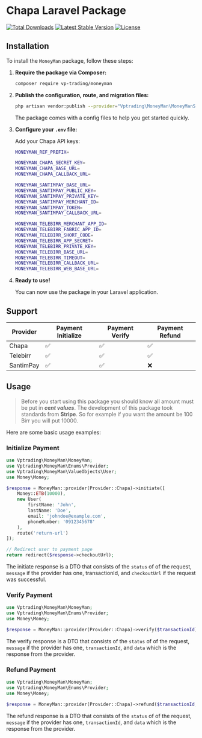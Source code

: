 # Chapa Laravel Package

[![Total Downloads](https://poser.pugx.org/vp-trading/moneyman/d/total.svg)](https://packagist.org/packages/vp-trading/moneyman)
[![Latest Stable Version](https://poser.pugx.org/vp-trading/moneyman/v/stable.svg)](https://packagist.org/packages/vp-trading/moneyman)
[![License](https://poser.pugx.org/vp-trading/moneyman/license.svg)](https://packagist.org/packages/vp-trading/moneyman)

## Installation

To install the `MoneyMan` package, follow these steps:

1. **Require the package via Composer:**

    ```bash
    composer require vp-trading/moneyman
    ```

2. **Publish the configuration, route, and migration files:**

    ```bash
    php artisan vendor:publish --provider="Vptrading\MoneyMan\MoneyManServiceProvider"
    ```

    The package comes with a config files to help you get started quickly.

3. **Configure your `.env` file:**

    Add your Chapa API keys:

    ```bash
    MONEYMAN_REF_PREFIX=

    MONEYMAN_CHAPA_SECRET_KEY=
    MONEYMAN_CHAPA_BASE_URL=
    MONEYMAN_CHAPA_CALLBACK_URL=

    MONEYMAN_SANTIMPAY_BASE_URL=
    MONEYMAN_SANTIMPAY_PUBLIC_KEY=
    MONEYMAN_SANTIMPAY_PRIVATE_KEY=
    MONEYMAN_SANTIMPAY_MERCHANT_ID=
    MONEYMAN_SANTIMPAY_TOKEN=
    MONEYMAN_SANTIMPAY_CALLBACK_URL=

    MONEYMAN_TELEBIRR_MERCHANT_APP_ID=
    MONEYMAN_TELEBIRR_FABRIC_APP_ID=
    MONEYMAN_TELEBIRR_SHORT_CODE=
    MONEYMAN_TELEBIRR_APP_SECRET=
    MONEYMAN_TELEBIRR_PRIVATE_KEY=
    MONEYMAN_TELEBIRR_BASE_URL=
    MONEYMAN_TELEBIRR_TIMEOUT=
    MONEYMAN_TELEBIRR_CALLBACK_URL=
    MONEYMAN_TELEBIRR_WEB_BASE_URL=
    ```

4. **Ready to use!**

    You can now use the package in your Laravel application.

## Support

| **Provider** | **Payment Initialize** | **Payment Verify** | **Payment Refund** |
| ------------ | ---------------------- | ------------------ | ------------------ |
| Chapa        | ✅                     | ✅                 | ✅                 |
| Telebirr     | ✅                     | ✅                 | ✅                 |
| SantimPay    | ✅                     | ✅                 | ❌                 |

## Usage

> Before you start using this package you should know all amount must be put in **_cent values_**. The development of this package took standards from **Stripe**. So for example if you want the amount be 100 Birr you will put 10000.

Here are some basic usage examples:

### Initialize Payment

```php
use Vptrading\MoneyMan\MoneyMan;
use Vptrading\MoneyMan\Enums\Provider;
use Vptrading\MoneyMan\ValueObjects\User;
use Money\Money;

$response = MoneyMan::provider(Provider::Chapa)->initiate([
    Money::ETB(10000),
    new User(
        firstName: 'John',
        lastName: 'Doe',
        email: 'johndoe@example.com',
        phoneNumber: '0912345678'
    ),
    route('return-url')
]);

// Redirect user to payment page
return redirect($response->checkoutUrl);
```

The initiate response is a DTO that consists of the `status` of of the request, `message` if the provider has one, transactionId, and `checkoutUrl` if the request was successful.

### Verify Payment

```php
use Vptrading\MoneyMan\MoneyMan;
use Vptrading\MoneyMan\Enums\Provider;
use Money\Money;

$response = MoneyMan::provider(Provider::Chapa)->verify($transactionId);
```

The verify response is a DTO that consists of the `status` of of the request, `message` if the provider has one, `transactionId`, and `data` which is the response from the provider.

### Refund Payment

```php
use Vptrading\MoneyMan\MoneyMan;
use Vptrading\MoneyMan\Enums\Provider;
use Money\Money;

$response = MoneyMan::provider(Provider::Chapa)->refund($transactionId, Money::ETB(1000));
```

The refund response is a DTO that consists of the `status` of of the request, `message` if the provider has one, `transactionId`, and `data` which is the response from the provider.
